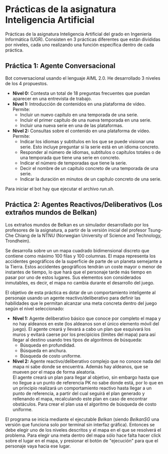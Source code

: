 # Prácticas de la asignatura Inteligencia Artificial #
Prácticas de la asignatura Inteligencia Artificial del grado en Ingeniería Informática (UGR). Consisten en 3 prácticas diferentes que están divididas por niveles, cada uno realizando una función específica dentro de cada práctica.

## Práctica 1: Agente Conversacional ##

Bot conversacional usando el lenguaje AIML 2.0. He desarrollado 3 niveles de los 4 propuestos.

- **Nivel 0:** Contesta un total de 18 preguntas frecuentes que puedan aparecer en una entrevista de trabajo.
- **Nivel 1:** Introducción de contenidos en una plataforma de vídeo. Permite:
   + Incluir un nuevo capítulo en una temporada de una serie.
   + Incluir el primer capítulo de una nueva temporada en una serie.
   + Incluir una nueva serie en una de las plataformas.
- **Nivel 2:** Consultas sobre el contenido en una plataforma de vídeo. Permite:
   + Indicar los idiomas y subtítulos en los que se puede visionar una serie. Esto incluye preguntar si la serie está en un idioma concreto.
   + Responder al número de idiomas, subtítulos o capítulos totales o de una temporada que tiene una serie en concreto.
   + Indicar el número de temporadas que tiene la serie.
   + Decir el nombre de un capítulo concreto de una temporada de una serie.
   + Indicar la duración en minutos de un capítulo concreto de una serie.

Para iniciar el bot hay que ejecutar el archivo *run.sh*.

## Práctica 2: Agentes Reactivos/Deliberativos (Los extraños mundos de Belkan)

Los extraños mundos de Belkan es un simulador desarrollado por los profesores de la asignatura, a partir de la versión inicial del profesor Tsung-Che Chiang de la NTNU (Norwegian University of Science and Technology, Trondheim).

Se desarrolla sobre un un mapa cuadrado bidimensional discreto que contiene como máximo 100 filas y 100 columnas. El mapa representa los accidentes geográficos de la superficie de parte de un planeta semejante a la Tierra. Estos accidentes geográficos tendrán un coste mayor o menor de instantes de tiempo, lo que hará que el personaje tarde más tiempo en pasar por uno de estos lugares. Sus elementos son considerados inmutables, es decir, el mapa no cambia durante el desarrollo del juego.

El objetivo de esta práctica es dotar de un comportamiento inteligente al personaje usando un agente reactivo/deliberativo para definir las habilidades que le permitan alcanzar una meta concreta dentro del juego según el nivel seleccionado:

- **Nivel 1:** Agente deliberativo básico que conoce por completo el mapa y no hay aldeanos en este (los aldeanos son el único elemento móvil del juego). El agente creará y llevará a cabo un plan que esquivará los muros y evitará caerse por los precipicios (límites del mapa) para así llegar al destino usando tres tipos de algoritmos de búsqueda:
   + Búsqueda en profundidad.
   + Búsqueda en anchura.
   + Búsqueda de costo uniforme.
- **Nivel 2:** Agente reactivo/deliberativo complejo que no conoce nada del mapa ni sabe donde se encuentra. Además hay aldeanos, que se mueven por el mapa de forma aleatoria.  
El agente creará un plan para llegar al objetivo, sin embargo hasta que no llegue a un punto de referencia PK no sabe donde está, por lo que en un principio realizará un comportamiento reactivo hasta llegar a un punto de referencia, a partir del cual seguirá el plan generado y rellenando el mapa, recalculando este plan en caso de encontrar obstáculos. Para crear el plan usa el algoritmo de búsqueda de costo uniforme.

El programa se inicia mediante el ejecutable *Belkan* (siendo *BelkanSG* una versión que funciona solo por terminal sin interfaz gráfica). Entonces se debe elegir uno de los niveles descritos y el mapa en el que se resolverá el problema. Para elegir una meta dentro del mapa sólo hace falta hacer click sobre el lugar en el mapa, y presionar el botón de "ejecución" para que el personaje vaya hacia ese lugar.
